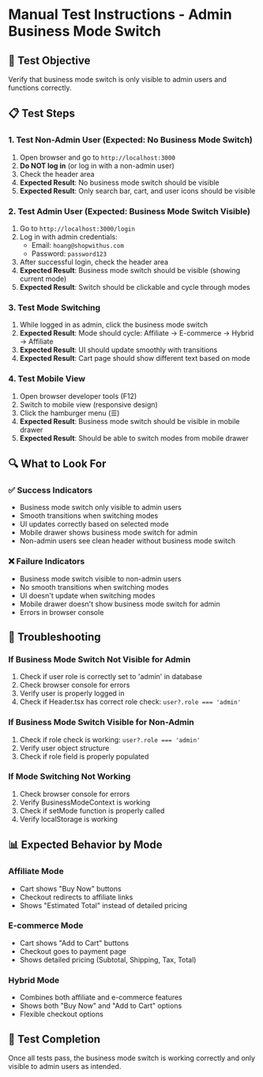 # Manual Test Instructions - Admin Business Mode Switch

## 🎯 Test Objective
Verify that business mode switch is only visible to admin users and functions correctly.

## 📋 Test Steps

### 1. Test Non-Admin User (Expected: No Business Mode Switch)
1. Open browser and go to `http://localhost:3000`
2. **Do NOT log in** (or log in with a non-admin user)
3. Check the header area
4. **Expected Result**: No business mode switch should be visible
5. **Expected Result**: Only search bar, cart, and user icons should be visible

### 2. Test Admin User (Expected: Business Mode Switch Visible)
1. Go to `http://localhost:3000/login`
2. Log in with admin credentials:
   - Email: `hoang@shopwithus.com`
   - Password: `password123`
3. After successful login, check the header area
4. **Expected Result**: Business mode switch should be visible (showing current mode)
5. **Expected Result**: Switch should be clickable and cycle through modes

### 3. Test Mode Switching
1. While logged in as admin, click the business mode switch
2. **Expected Result**: Mode should cycle: Affiliate → E-commerce → Hybrid → Affiliate
3. **Expected Result**: UI should update smoothly with transitions
4. **Expected Result**: Cart page should show different text based on mode

### 4. Test Mobile View
1. Open browser developer tools (F12)
2. Switch to mobile view (responsive design)
3. Click the hamburger menu (☰)
4. **Expected Result**: Business mode switch should be visible in mobile drawer
5. **Expected Result**: Should be able to switch modes from mobile drawer

## 🔍 What to Look For

### ✅ Success Indicators
- Business mode switch only visible to admin users
- Smooth transitions when switching modes
- UI updates correctly based on selected mode
- Mobile drawer shows business mode switch for admin
- Non-admin users see clean header without business mode switch

### ❌ Failure Indicators
- Business mode switch visible to non-admin users
- No smooth transitions when switching modes
- UI doesn't update when switching modes
- Mobile drawer doesn't show business mode switch for admin
- Errors in browser console

## 🐛 Troubleshooting

### If Business Mode Switch Not Visible for Admin
1. Check if user role is correctly set to 'admin' in database
2. Check browser console for errors
3. Verify user is properly logged in
4. Check if Header.tsx has correct role check: `user?.role === 'admin'`

### If Business Mode Switch Visible for Non-Admin
1. Check if role check is working: `user?.role === 'admin'`
2. Verify user object structure
3. Check if role field is properly populated

### If Mode Switching Not Working
1. Check browser console for errors
2. Verify BusinessModeContext is working
3. Check if setMode function is properly called
4. Verify localStorage is working

## 📊 Expected Behavior by Mode

### Affiliate Mode
- Cart shows "Buy Now" buttons
- Checkout redirects to affiliate links
- Shows "Estimated Total" instead of detailed pricing

### E-commerce Mode
- Cart shows "Add to Cart" buttons
- Checkout goes to payment page
- Shows detailed pricing (Subtotal, Shipping, Tax, Total)

### Hybrid Mode
- Combines both affiliate and e-commerce features
- Shows both "Buy Now" and "Add to Cart" options
- Flexible checkout options

## 🎉 Test Completion
Once all tests pass, the business mode switch is working correctly and only visible to admin users as intended.
